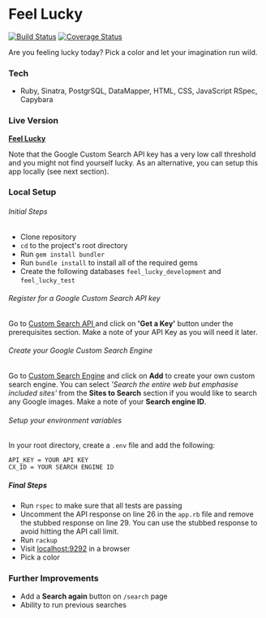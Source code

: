 Feel Lucky
=================
[![Build Status](https://travis-ci.org/emmpak/feel_lucky.svg?branch=master)](https://travis-ci.org/emmpak/feel_lucky)
[![Coverage Status](https://coveralls.io/repos/github/emmpak/feel_lucky/badge.svg?branch=master)](https://coveralls.io/github/emmpak/feel_lucky?branch=master)

Are you feeling lucky today? Pick a color and let your imagination run wild.

### Tech

* Ruby, Sinatra, PostgrSQL, DataMapper, HTML, CSS, JavaScript RSpec, Capybara

### Live Version
**[Feel Lucky](https://feel-lucky.herokuapp.com/)**

Note that the Google Custom Search API key has a very low call threshold and you might not find yourself lucky. As an alternative, you can setup this app locally (see next section).

### Local Setup

###### Initial Steps

* Clone repository
* `cd` to the project's root directory
* Run `gem install bundler`
* Run `bundle install` to install all of the required gems
* Create the following databases `feel_lucky_development` and `feel_lucky_test`

###### Register for a Google Custom Search API key

Go to [Custom Search API ](https://developers.google.com/custom-search/json-api/v1/overview) and click on **'Get a Key'** button under the prerequisites section. Make a note of your API Key as you will need it later.

###### Create your Google Custom Search Engine

Go to [Custom Search Engine](https://cse.google.co.uk/cse/all) and click on **Add** to create your own custom search engine. You can select *'Search the entire web but emphasise included sites'* from the **Sites to Search** section if you would like to search any Google images. Make a note of your **Search engine ID**.

###### Setup your environment variables
In your root directory, create a `.env` file and add the following:

```
API_KEY = YOUR API KEY
CX_ID = YOUR SEARCH ENGINE ID
```

##### Final Steps
* Run `rspec` to make sure that all tests are passing
* Uncomment the API response on line 26 in the `app.rb` file and remove the stubbed response on line 29. You can use the stubbed response to avoid hitting the API call limit.
* Run `rackup`
* Visit [localhost:9292](localhost:9292) in a browser
* Pick a color

### Further Improvements

* Add a **Search again** button on `/search` page
* Ability to run previous searches
